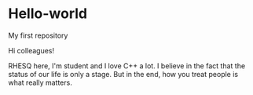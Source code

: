 # Hello-world

My first repository

Hi colleagues!

RHESQ here, I'm student and I love C++ a lot. I believe in the fact that the status of our life is only a stage. But in the end, how you treat people is what really matters. 
